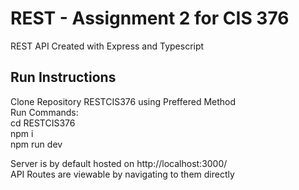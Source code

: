 # REST - Assignment 2 for CIS 376

REST API Created with Express and Typescript

## Run Instructions

Clone Repository RESTCIS376 using Preffered Method    
Run Commands:    
    cd RESTCIS376   
    npm i   
    npm run dev  

Server is by default hosted on http://localhost:3000/   
API Routes are viewable by navigating to them directly   